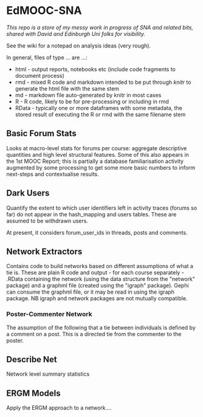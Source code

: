 EdMOOC-SNA
==========
_This repo is a store of my messy work in progress of SNA and related bits, shared with David and Edinburgh Uni folks for visibility._

See the wiki for a notepad on analysis ideas (very rough).

In general, files of type ... are ...:
* html - output reports, notebooks etc (include code fragments to document process)
* rmd - mixed R code and markdown intended to be put through _knitr_ to generate the html file with the same stem
* md - markdown file auto-generated by knitr in most cases
* R - R code, likely to be for pre-processing or including in rmd
* RData - typically one or more dataframes with some metadata, the stored result of executing the R or rmd with the same filename stem

Basic Forum Stats
---------
Looks at macro-level stats for forums per course: aggregate descriptive quantities and high level structural features. Some of this also appears in the 1st MOOC Report; this is partially a database familiarisation activity augmented by some processing to get some more basic numbers to inform next-steps and contextualise results.

Dark Users
----------

Quantify the extent to which user identifiers left in activity traces (forums so far) do not appear in the hash_mapping and users tables. These are assumed to be withdrawn users.

At present, it considers forum_user_ids in threads, posts and comments.

Network Extractors
-----------------

Contains code to build networks based on different assumptions of what a tie is. These are plain R code and output - for each course separately - .RData containing the network (using the data structure from the "network" package) and a graphml file (created using the "igraph" package). Gephi can consume the graphml file, or it may be read in using the igraph package. NB igraph and network packages are not mutually compatible.

### Poster-Commenter Network
The assumption of the following that a tie between individuals is defined by a comment on a post. This is a directed tie from the commenter to the poster.

Describe Net
------------

Network level summary statistics

ERGM Models
--------------------

Apply the ERGM approach to a network....